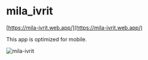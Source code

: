 # mila_ivrit

[https://mila-ivrit.web.app/](https://mila-ivrit.web.app/)

This app is optimized for mobile.

![mila-ivrit](https://github.com/user-attachments/assets/f13ebe4a-5501-47a3-bfd0-3e78aca5e17f)
